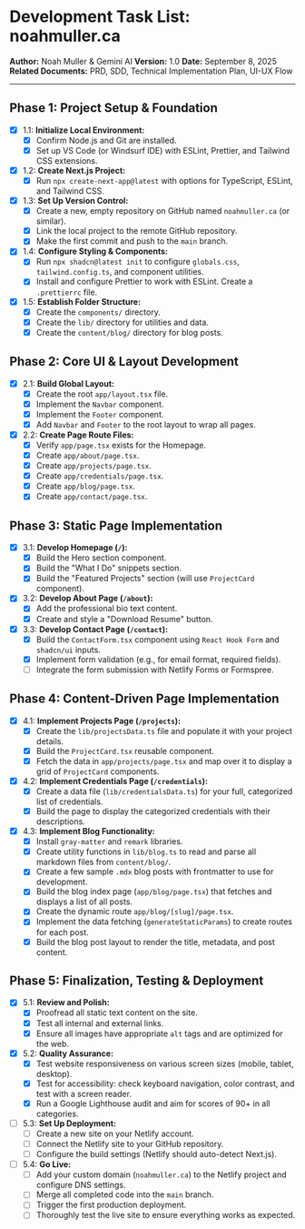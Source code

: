 # Development Task List: noahmuller.ca

**Author:** Noah Muller & Gemini AI
**Version:** 1.0
**Date:** September 8, 2025
**Related Documents:** PRD, SDD, Technical Implementation Plan, UI-UX Flow

---

## Phase 1: Project Setup & Foundation

- [x] 1.1: **Initialize Local Environment:**
  - [x] Confirm Node.js and Git are installed.
  - [x] Set up VS Code (or Windsurf IDE) with ESLint, Prettier, and Tailwind CSS extensions.
- [x] 1.2: **Create Next.js Project:**
  - [x] Run `npx create-next-app@latest` with options for TypeScript, ESLint, and Tailwind CSS.
- [x] 1.3: **Set Up Version Control:**
  - [x] Create a new, empty repository on GitHub named `noahmuller.ca` (or similar).
  - [x] Link the local project to the remote GitHub repository.
  - [x] Make the first commit and push to the `main` branch.
- [x] 1.4: **Configure Styling & Components:**
  - [x] Run `npx shadcn@latest init` to configure `globals.css`, `tailwind.config.ts`, and component utilities.
  - [x] Install and configure Prettier to work with ESLint. Create a `.prettierrc` file.
- [x] 1.5: **Establish Folder Structure:**
  - [x] Create the `components/` directory.
  - [x] Create the `lib/` directory for utilities and data.
  - [x] Create the `content/blog/` directory for blog posts.

## Phase 2: Core UI & Layout Development

- [x] 2.1: **Build Global Layout:**
  - [x] Create the root `app/layout.tsx` file.
  - [x] Implement the `Navbar` component.
  - [x] Implement the `Footer` component.
  - [x] Add `Navbar` and `Footer` to the root layout to wrap all pages.
- [x] 2.2: **Create Page Route Files:**
  - [x] Verify `app/page.tsx` exists for the Homepage.
  - [x] Create `app/about/page.tsx`.
  - [x] Create `app/projects/page.tsx`.
  - [x] Create `app/credentials/page.tsx`.
  - [x] Create `app/blog/page.tsx`.
  - [x] Create `app/contact/page.tsx`.

## Phase 3: Static Page Implementation

- [x] 3.1: **Develop Homepage (`/`):**
  - [x] Build the Hero section component.
  - [x] Build the "What I Do" snippets section.
  - [x] Build the "Featured Projects" section (will use `ProjectCard` component).
- [x] 3.2: **Develop About Page (`/about`):**
  - [x] Add the professional bio text content.
  - [x] Create and style a "Download Resume" button.
- [x] 3.3: **Develop Contact Page (`/contact`):**
  - [x] Build the `ContactForm.tsx` component using `React Hook Form` and `shadcn/ui` inputs.
  - [x] Implement form validation (e.g., for email format, required fields).
  - [ ] Integrate the form submission with Netlify Forms or Formspree.

## Phase 4: Content-Driven Page Implementation

- [x] 4.1: **Implement Projects Page (`/projects`):**
  - [x] Create the `lib/projectsData.ts` file and populate it with your project details.
  - [x] Build the `ProjectCard.tsx` reusable component.
  - [x] Fetch the data in `app/projects/page.tsx` and map over it to display a grid of `ProjectCard` components.
- [x] 4.2: **Implement Credentials Page (`/credentials`):**
  - [x] Create a data file (`lib/credentialsData.ts`) for your full, categorized list of credentials.
  - [x] Build the page to display the categorized credentials with their descriptions.
- [x] 4.3: **Implement Blog Functionality:**
  - [x] Install `gray-matter` and `remark` libraries.
  - [x] Create utility functions in `lib/blog.ts` to read and parse all markdown files from `content/blog/`.
  - [x] Create a few sample `.mdx` blog posts with frontmatter to use for development.
  - [x] Build the blog index page (`app/blog/page.tsx`) that fetches and displays a list of all posts.
  - [x] Create the dynamic route `app/blog/[slug]/page.tsx`.
  - [x] Implement the data fetching (`generateStaticParams`) to create routes for each post.
  - [x] Build the blog post layout to render the title, metadata, and post content.

## Phase 5: Finalization, Testing & Deployment

- [x] 5.1: **Review and Polish:**
  - [x] Proofread all static text content on the site.
  - [x] Test all internal and external links.
  - [x] Ensure all images have appropriate `alt` tags and are optimized for the web.
- [x] 5.2: **Quality Assurance:**
  - [x] Test website responsiveness on various screen sizes (mobile, tablet, desktop).
  - [x] Test for accessibility: check keyboard navigation, color contrast, and test with a screen reader.
  - [x] Run a Google Lighthouse audit and aim for scores of 90+ in all categories.
- [ ] 5.3: **Set Up Deployment:**
  - [ ] Create a new site on your Netlify account.
  - [ ] Connect the Netlify site to your GitHub repository.
  - [ ] Configure the build settings (Netlify should auto-detect Next.js).
- [ ] 5.4: **Go Live:**
  - [ ] Add your custom domain (`noahmuller.ca`) to the Netlify project and configure DNS settings.
  - [ ] Merge all completed code into the `main` branch.
  - [ ] Trigger the first production deployment.
  - [ ] Thoroughly test the live site to ensure everything works as expected.
